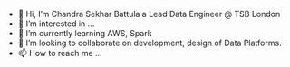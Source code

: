 - 👋 Hi, I’m Chandra Sekhar Battula a Lead Data Engineer @ TSB London
- 👀 I’m interested in ...
- 🌱 I’m currently learning AWS, Spark
- 💞️ I’m looking to collaborate on development, design of Data Platforms.
- 📫 How to reach me ...

<!---
I690290/I690290 is a ✨ special ✨ repository because its `README.md` (this file) appears on your GitHub profile.
You can click the Preview link to take a look at your changes.
--->

